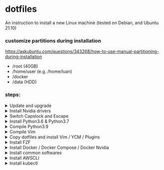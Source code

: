 # dotfiles
An instruction to install a new Linux machine (tested on Debian, and Ubuntu 21.10)

### customize partitions during installation

https://askubuntu.com/questions/343268/how-to-use-manual-partitioning-during-installation

- /root (40GB)
- /home/user (e.g. /home/luan)
- /docker 
- /data (HDD)


### steps:
<details>
<summary>Update and upgrade</summary>
  
```bash 
sudo apt-get update -y && sudo apt-get upgrade -y 
  
sudo apt-get install -y htop git curl unzip \
  libncurses5-dev libxt-dev libx11-dev libxtst-dev \
  libssl-dev libsqlite3-dev libreadline-dev \
  libtk8.6 libgdm-dev libdb4o-cil-dev libpcap-dev \
  build-essential cmake xclip mono-complete golang \
  nodejs default-jdk npm software-properties-common
```
</details> 





<details>
<summary>Install Nvidia drivers</summary>

Check the Additional Drivers section.

or run the following commands
```bash
sudo apt-get install nvidia-drive.. <tab>
```
then, REBOOT
</details>
  
<details>
<summary>Switch Capslock and Escape</summary>

```bash
gnome-tweaks

remember to chown -R user:user /home/user
```
</details>





<details>
<summary>Install Python3.6 & Python3.7</summary>  
  
```bash
sudo add-apt-repository ppa:deadsnakes/ppa

# update source list to focal
sudo apt update -y

# install python
sudo apt-get install -y python3.7 python3.7-dev python3.7-venv
sudo apt-get install -y python3.8 python3.8-dev python3.8-venv
```
</details>





<details>
<summary>Compile Python3.9</summary>
  
```bash
curl -O https://www.python.org/ftp/python/3.9.13/Python-3.9.13.tar.xz 
tar xvf Python-3.9.13.tar.xz
cd Python-3.9.13.tar.xz

./configure \
        --enable-shared \
        --enable-optimizations \
        --enable-loadable-sqlite-extensions \
        --disable-ipv6 \
        --enable-big-digits=30 \
        --with-ensurepip="upgrade" \
        --with-lto \
        --with-assertions \
        --with-system-ffi
make -j10
sudo make install 
```
</details>





<details>
<summary>Compile Vim</summary>

```
git clone git@github.com:vim/vim.git
cd vim

# read
cat src/INSTALL

# ensure vim is compile with clipboard and python3 support 
```
</details>


<details>
<summary>Copy dotfiles and install Vim / YCM / Plugins</summary>
  
```bash
cp .bashrc ~/.bashrc
cp .bash_aliases ~/.bash_aliases
cp .vimrc ~/.vimrc
cp .ycm_extra_conf.py ~/.ycm_extra_conf
cp .inputrc ~/.inputrc
cp .tmux.conf ~/.tmux.conf

git clone https://github.com/VundleVim/Vundle.vim.git ~/.vim/bundle/Vundle.vim
vim +PluginInstall +qall
cd ~/.vim/bundle/YouCompleteMe
python3 install.py --go-completer --rust-completer --ts-completer --verbose
```

Give a little care about JsCompleter, remove tern
https://github.com/ycm-core/YouCompleteMe#javascript-and-typescript-semantic-completion
</details>
  
 
 
 
<details> 
<summary>Install FZF</summary>

```bash
sudo apt install ripgrep
git clone --depth 1 https://github.com/junegunn/fzf.git ~/.fzf
bash ~/.fzf/install --all
```
</details>




<details>
<summary>Install Docker / Docker Compose / Docker Nvidia</summary>

Install docker
```bash
# install docker
curl https://get.docker.com | sh \
  && sudo systemctl --now enable docker
  
# add user to docker group
sudo usermod -aG docker $USER

# log out, log in
# test by `docker run hello-world` or `docker run ubuntu`
```

Install docker nvidia, https://docs.nvidia.com/datacenter/cloud-native/container-toolkit/install-guide.html

Install docker compose, https://docs.docker.com/compose/install/
</details>
  
  
  
  
  
<details>
<summary>Install common softwares</summary>
  
- Chrome
- Zoom
- Slack 
- Mendeley
- Ibus Bamboo
</details>




<details>
  <summary>Install AWSCLI</summary>

```bash
# https://docs.aws.amazon.com/cli/latest/userguide/getting-started-install.html
curl "https://awscli.amazonaws.com/awscli-exe-linux-x86_64.zip" -o "awscliv2.zip"
unzip awscliv2.zip
sudo ./aws/install
```
</details>


<details>
  <summary>Install kubectl</summary>

```bash
sudo curl --silent --location -o /usr/local/bin/kubectl \
   https://amazon-eks.s3.us-west-2.amazonaws.com/1.19.6/2021-01-05/bin/linux/amd64/kubectl

sudo chmod +x /usr/local/bin/kubectl
```
</details>
